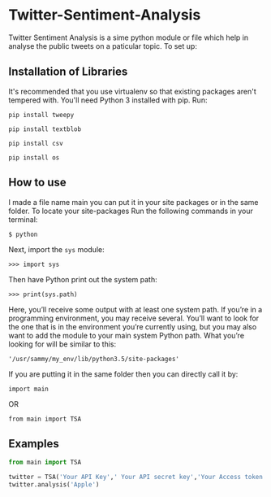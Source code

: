 # Twitter-Sentiment-Analysis
Twitter Sentiment Analysis is a sime python module or file which help in analyse the public tweets on a paticular topic. 
To set up:

## Installation of Libraries
It's recommended that you use virtualenv so that existing packages aren't tempered with. You'll need Python 3 installed with pip.
Run:

`pip install tweepy`

`pip install textblob`

`pip install csv`

`pip install os`

## How to use
I made a file name main you can put it in your site packages or in the same folder. To locate your site-packages Run the following commands in your terminal:

`$ python`

Next, import the `sys` module:

`>>> import sys`

Then have Python print out the system path:

`>>> print(sys.path)`

Here, you’ll receive some output with at least one system path. If you’re in a programming environment, you may receive several. You’ll want to look for the one that is in the environment you’re currently using, but you may also want to add the module to your main system Python path. What you’re looking for will be similar to this:

`'/usr/sammy/my_env/lib/python3.5/site-packages'`

If you are putting it in the same folder then you can directly call it by:

`import main`

OR

`from main import TSA`

## Examples

```python
from main import TSA

twitter = TSA('Your API Key',' Your API secret key','Your Access token','Your Access Token Secret')
twitter.analysis('Apple')
```
